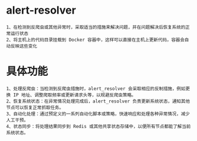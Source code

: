 # alert-resolver
    1、在检测到反爬虫或其他异常时，采取适当的措施来解决问题，并在问题解决后恢复系统的正常运行状态
    2、将主机上的代码目录挂载到 Docker 容器中，这样可以直接在主机上更新代码，容器会自动反映这些变化

# 具体功能
    1、处理反爬虫：当检测到反爬虫措施时，alert_resolver 会采取相应的反制措施，例如更换 IP 地址、调整爬取频率或更新请求头等，以规避反爬虫策略。
    2、恢复系统状态：在异常情况处理完成后，alert_resolver 负责更新系统状态，通知其他节点可以恢复正常抓取任务。
    3、自动化处理：通过预定义的一系列自动化脚本或策略，快速响应和处理各种异常情况，减少人工干预。
    4、状态同步：将处理结果同步到 Redis 或其他共享状态存储中，以便所有节点都能了解当前系统状态。